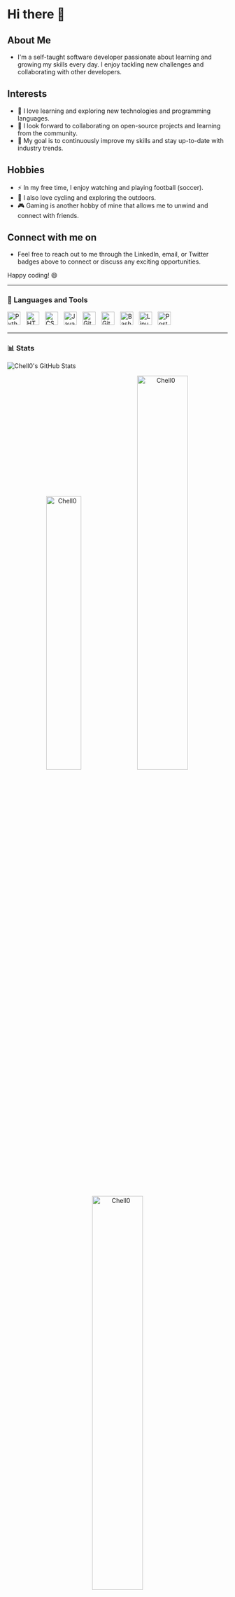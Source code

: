 # Hi there 👋

## About Me

- I'm a self-taught software developer passionate about learning and growing my skills every day. I enjoy tackling new challenges and collaborating with other developers.

## Interests

- 🌱 I love learning and exploring new technologies and programming languages.
- 👯 I look forward to collaborating on open-source projects and learning from the community.
- 🎯 My goal is to continuously improve my skills and stay up-to-date with industry trends.

## Hobbies

- ⚡ In my free time, I enjoy watching and playing football (soccer).
- 🚴 I also love cycling and exploring the outdoors.
- 🎮 Gaming is another hobby of mine that allows me to unwind and connect with friends.

## Connect with me on

- Feel free to reach out to me through the LinkedIn, email, or Twitter badges above to connect or discuss any exciting opportunities.

Happy coding! 😄


---
### 🧰 Languages and Tools

<img align="left" alt="Python" width="30px" style="padding-right:10px;" src="https://cdn.jsdelivr.net/gh/devicons/devicon/icons/python/python-plain.svg" />
<img align="left" alt="HTML" width="30px" style="padding-right:10px;" src="https://cdn.jsdelivr.net/gh/devicons/devicon/icons/html5/html5-plain.svg" />
<img align="left" alt="CSS" width="30px" style="padding-right:10px;" src="https://cdn.jsdelivr.net/gh/devicons/devicon/icons/css3/css3-plain.svg" />
<img align="left" alt="JavaScript" width="30px" style="padding-right:10px;" src="https://cdn.jsdelivr.net/gh/devicons/devicon/icons/javascript/javascript-plain.svg" />
<img align="left" alt="Git" width="30px" style="padding-right:10px;" src="https://cdn.jsdelivr.net/gh/devicons/devicon/icons/git/git-original.svg" />
<img align="left" alt="GitHub" width="30px" style="padding-right:10px;" src="https://cdn.jsdelivr.net/gh/devicons/devicon/icons/github/github-original.svg" />
<img align="left" alt="Bash" width="30px" style="padding-right:10px;" src="https://cdn.jsdelivr.net/gh/devicons/devicon/icons/bash/bash-original.svg" />
<img align="left" alt="Linux" width="30px" style="padding-right:10px;" src="https://cdn.jsdelivr.net/gh/devicons/devicon/icons/linux/linux-original.svg" />
<img align="left" alt="Postgresql" width="30px" style="padding-right:10px;" src="https://cdn.jsdelivr.net/gh/devicons/devicon/icons/postgresql/postgresql-original.svg" />
<br />
<br />

---

### 📊 Stats

![Chell0's GitHub Stats](https://github-readme-stats.vercel.app/api?username=Chell0&show_icons=true&theme=cobalt2)

<p align="center">
    <img width="40%" src="https://github-readme-stats.vercel.app/api/top-langs?username=Chell0&show_icons=true&theme=dracula&title_color=ff8000&text_color=ffffff&bg_color=6a6a6a&locale=en&layout=compact&hide_border=true" alt="Chell0" />
    <img width="48%" src="https://github-readme-stats.vercel.app/api?username=Chell0&show_icons=true&theme=dracula&title_color=ff8000&text_color=ffffff&bg_color=6a6a6a&locale=en&hide_border=true" alt="Chell0" />
    <img width="48%" src="https://github-readme-streak-stats.herokuapp.com/?user=Chell0&theme=highcontrast&hide_border=true" alt="Chell0" />
</p>

<!-- START_SECTION:activity -->
<!-- END_SECTION:activity -->
